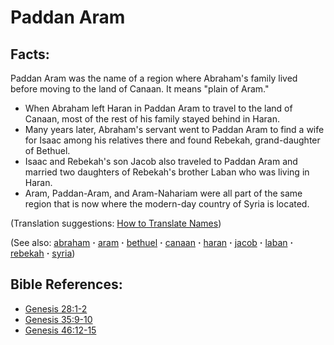 # Paddan Aram #

## Facts: ##

Paddan Aram was the name of a region where Abraham's family lived before moving to the land of Canaan. It means "plain of Aram."

* When Abraham left Haran in Paddan Aram to travel to the land of Canaan, most of the rest of his family stayed behind in Haran.
* Many years later, Abraham's servant went to Paddan Aram to find a wife for Isaac among his relatives there and found Rebekah, grand-daughter of Bethuel.
* Isaac and Rebekah's son Jacob also traveled to Paddan Aram and married two daughters of Rebekah's brother Laban who was living in Haran.
* Aram, Paddan-Aram, and Aram-Nahariam were all part of the same region that is now where the modern-day country of Syria is located.
 

(Translation suggestions: [How to Translate Names](https://git.door43.org/Door43/en-ta-translate-vol1/src/master/content/translate_names.md))

(See also: [abraham](../other/abraham.md) **·** [aram](../other/aram.md) **·** [bethuel](../other/bethuel.md) **·** [canaan](../other/canaan.md) **·** [haran](../other/haran.md) **·** [jacob](../other/jacob.md) **·** [laban](../other/laban.md) **·** [rebekah](../other/rebekah.md) **·** [syria](../other/syria.md))

## Bible References: ##

* [Genesis 28:1-2](https://door43.org/en/bible/notes/gen/28/01)
* [Genesis 35:9-10](https://door43.org/en/bible/notes/gen/35/09)
* [Genesis 46:12-15](https://door43.org/en/bible/notes/gen/46/12)

